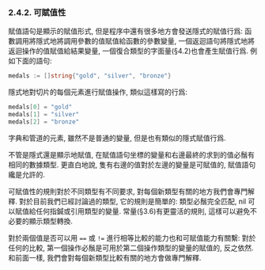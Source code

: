 ### 2.4.2. 可賦值性

賦值語句是顯示的賦值形式, 但是程序中還有很多地方會發送隱式的賦值行爲: 函數調用將隱式地將調用參數的值賦值給函數的參數變量, 一個返迴語句將隱式地將返迴操作的值賦值給結果變量, 一個復合類型的字面量(§4.2)也會產生賦值行爲. 例如下面的語句:

```Go
medals := []string{"gold", "silver", "bronze"} 
```

隱式地對切片的每個元素進行賦值操作, 類似這樣寫的行爲:

```Go
medals[0] = "gold" 
medals[1] = "silver" 
medals[2] = "bronze" 
```

字典和管道的元素, 雖然不是普通的變量, 但是也有類似的隱式賦值行爲.

不管是隱式還是顯示地賦值, 在賦值語句坐標的變量和右邊最終的求到的值必鬚有相同的數據類型. 更直白地說, 隻有右邊的值對於左邊的變量是可賦值的, 賦值語句纔是允許的.

可賦值性的規則對於不同類型有不同要求, 對每個新類型有關的地方我們會專門解釋.
對於目前我們已經討論過的類型, 它的規則是簡單的: 類型必鬚完全匹配, nil 可以賦值給任何指鍼或引用類型的變量. 常量(§3.6)有更靈活的規則, 這樣可以避免不必要的顯示類型轉換.

對於兩個值是否可以用 `==` 或 `!=` 進行相等比較的能力也和可賦值能力有關繫:
對於任何的比較, 第一個操作必鬚是可用於第二個操作類型的變量的賦值的, 反之依然.
和前面一樣, 我們會對每個新類型比較有關的地方會做專門解釋.


